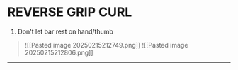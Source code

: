 # REVERSE GRIP CURL
1. Don't let bar rest on hand/thumb
>![[Pasted image 20250215212749.png]]
>![[Pasted image 20250215212806.png]]
---
